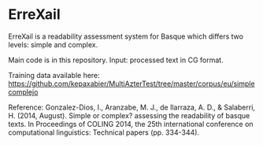 # ErreXail

ErreXail is a readability assessment system for Basque which differs two levels: simple and complex.

Main code is in this repository. Input: processed text in CG format. 

Training data available here: https://github.com/kepaxabier/MultiAzterTest/tree/master/corpus/eu/simplecomplejo

Reference: Gonzalez-Dios, I., Aranzabe, M. J., de Ilarraza, A. D., & Salaberri, H. (2014, August). Simple or complex? assessing the readability of basque texts. In Proceedings of COLING 2014, the 25th international conference on computational linguistics: Technical papers (pp. 334-344).
